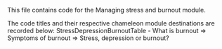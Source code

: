 This file contains code for the Managing stress and burnout module.

The code titles and their respective chameleon module destinations are recorded below:
  StressDepressionBurnoutTable - What is burnout => Symptoms of burnout => Stress, depression or burnout?
